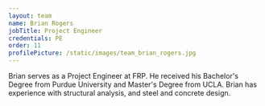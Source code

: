 ```yaml
---
layout: team
name: Brian Rogers
jobTitle: Project Engineer
credentials: PE
order: 11
profilePicture: /static/images/team_brian_rogers.jpg
---
```

Brian serves as a Project Engineer at FRP.  He received his Bachelor's Degree from Purdue University and Master's Degree from UCLA.  Brian has experience with structural analysis, and steel and concrete design.
